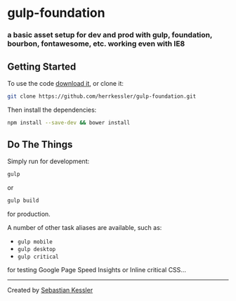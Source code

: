 # gulp-foundation

### a basic asset setup for dev and prod with gulp, foundation, bourbon, fontawesome, etc. working even with IE8

## Getting Started

To use the code [download it](https://github.com/herrkessler/gulp-foundation/archive/master.zip), or clone it:

```bash
git clone https://github.com/herrkessler/gulp-foundation.git
```

Then install the dependencies:

```bash
npm install --save-dev && bower install
```

## Do The Things

Simply run for development:

```bash
gulp
```
 or

```bash
gulp build
```
 for production.

A number of other task aliases are available, such as:

- `gulp mobile`
- `gulp desktop`
- `gulp critical`

for testing Google Page Speed Insights or Inline critical CSS...

---

Created by [Sebastian Kessler](http://herrkessler.de)